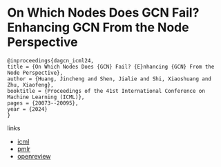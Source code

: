 # On Which Nodes Does GCN Fail? Enhancing GCN From the Node Perspective

```
@inproceedings{dagcn_icml24,
title = {On Which Nodes Does {GCN} Fail? {E}nhancing {GCN} From the Node Perspective},
author = {Huang, Jincheng and Shen, Jialie and Shi, Xiaoshuang and Zhu, Xiaofeng},
booktitle = {Proceedings of the 41st International Conference on Machine Learning (ICML)},
pages = {20073--20095},
year = {2024}
}
```

links
- [icml](https://icml.cc/Conferences/2024/Schedule?showEvent=33543)
- [pmlr](https://proceedings.mlr.press/v235/huang24t.html)
- [openreview](https://openreview.net/forum?id=dcwUGaK9sQ)
